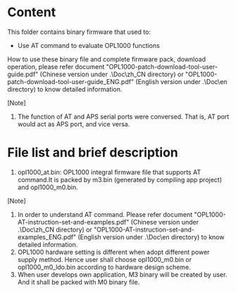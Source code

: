 # Content
This folder contains binary firmware that used to:

- Use AT command to evaluate OPL1000 functions

How to use these binary file and complete firmware pack, download operation, please refer document "OPL1000-patch-download-tool-user-guide.pdf" (Chinese version under .\Doc\zh_CN directory) or "OPL1000-patch-download-tool-user-guide_ENG.pdf" (English version under .\Doc\en directory)  to know detailed information. 

[Note]

1. The function of AT and APS serial ports were conversed. That is, AT port would act as APS port, and vice versa. 

# File list and brief description  
1. opl1000_at.bin: OPL1000 integral firmware file that supports AT command.It is packed by m3.bin (generated by compiling app project) and opl1000_m0.bin.  


[Note] 

1. In order to understand AT command. Please refer document "OPL1000-AT-instruction-set-and-examples.pdf" (Chinese version under .\Doc\zh_CN directory) or "OPL1000-AT-instruction-set-and-examples_ENG.pdf" (English version under .\Doc\en directory)  to know detailed information. 
2. OPL1000 hardware setting is different when adopt different power supply method. Hence user shall choose opl1000_m0.bin or opl1000_m0_ldo.bin according to hardware design scheme. 
3. When user develops own application, M3 binary will be created by user. And it shall be packed with M0 binary file.  

